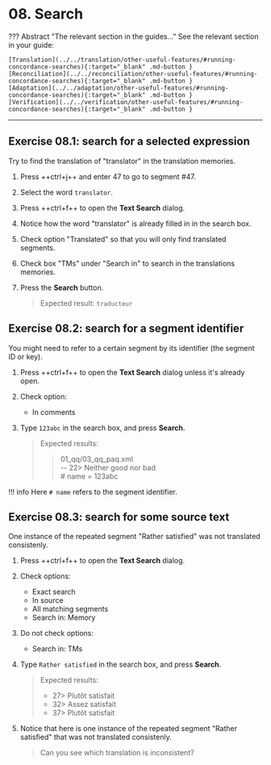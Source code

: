 # 08. Search


??? Abstract "The relevant section in the guides..." 
	See the relevant section in your guide:

	[Translation](../../translation/other-useful-features/#running-concordance-searches){:target="_blank" .md-button }
	[Reconciliation](../../reconciliation/other-useful-features/#running-concordance-searches){:target="_blank" .md-button }
	[Adaptation](../../adaptation/other-useful-features/#running-concordance-searches){:target="_blank" .md-button }
	[Verification](../../verification/other-useful-features/#running-concordance-searches){:target="_blank" .md-button }

--- 


## Exercise 08.1: search for a selected expression

Try to find the translation of "translator" in the translation memories.

1. Press ++ctrl+j++ and enter 47 to go to segment #47.
2. Select the word `translator`.
3. Press ++ctrl+f++ to open the **Text Search** dialog.
4. Notice how the word "translator" is already filled in in the search box. 
5. Check option "Translated" so that you will only find translated segments.
5. Check box "TMs" under "Search in" to search in the translations memories.
6. Press the **Search** button.

	> Expected result: `traducteur`

<!-- @todo: add exercise that shows how sometimes you don't get a fuzzy match because of low similarity score and poor matching algorithm but there's a useful concordance in the TM -->



## Exercise 08.2: search for a segment identifier

You might need to refer to a certain segment by its identifier (the segment ID or key).

1. Press ++ctrl+f++ to open the **Text Search** dialog unless it's already open.
2. Check option:

	- In comments

2. Type `123abc` in the search box, and press **Search**.

	> Expected results: 
	> 
	>> 01_qq/03_qq_paq.xml  
	>> -- 22> Neither good nor bad  
	>> \# name = 123abc

!!! info
	Here `# name` refers to the segment identifier.
	
<!--
## Exercise 08.4: 

4. Find source text "Subject" in the project, but only if it has a translation.
-->


## Exercise 08.3: search for some source text

One instance of the repeated segment "Rather satisfied" was not translated consistenly.

1. Press ++ctrl+f++ to open the **Text Search** dialog.
2. Check options:

	- Exact search
	- In source
	- All matching segments
	- Search in: Memory

3. Do not check options:

	- Search in: TMs

	<!-- screenshot! -->

2. Type `Rather satisfied` in the search box, and press **Search**.

	> Expected results:
	>
	> - 27> Plutôt satisfait
	> - 32> Assez satisfait
	> - 37> Plutôt satisfait

2. Notice that here is one instance of the repeated segment "Rather satisfied" that was not translated consistenly.

	> Can you see which translation is inconsistent? 


<!-- @todo: write RFF: go to next segment with a comment -->